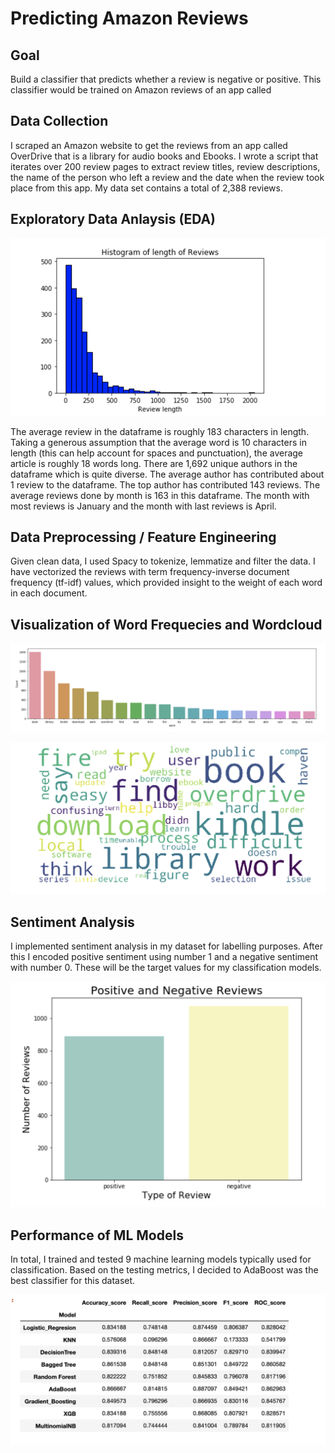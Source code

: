 # Predicting Amazon Reviews

## Goal
Build a classifier that predicts whether a review is negative or positive. This classifier would be trained on Amazon reviews of an app called 

## Data Collection
I scraped an Amazon website to get the reviews from an app called OverDrive that is a library for audio books and Ebooks. I wrote a script that iterates over 200 review pages to extract review titles, review descriptions, the name of the person who left a review and the date when the review took place from this app. My data set contains a total of 2,388 reviews.

## Exploratory Data Anlaysis (EDA) 

  ![](Screen%20Shot%202020-02-18%20at%204.30.35%20PM.png)

The average review in the dataframe is roughly 183 characters in length. Taking a generous assumption that the average word is 10 characters in length (this can help account for spaces and punctuation), the average article is roughly 18 words long.
There are 1,692 unique authors in the dataframe which is quite diverse. The average author has contributed about 1 review to the dataframe. The top author has contributed 143 reviews.
The average reviews done by month is 163 in this dataframe. The month with most reviews is January and the month with last reviews is April.

## Data Preprocessing / Feature Engineering

Given clean data, I used Spacy to tokenize, lemmatize and filter the data. I have vectorized the reviews with term frequency-inverse document frequency (tf-idf) values, which provided insight to the weight of each word in each document.

## Visualization of Word Frequecies and Wordcloud

 ![](Screen%20Shot%202020-02-18%20at%204.45.41%20PM.png)

 ![](Screen%20Shot%202020-02-18%20at%204.45.59%20PM.png)

## Sentiment Analysis

I implemented sentiment analysis in my dataset for labelling purposes. After this I encoded positive sentiment using number 1 and a negative sentiment with number 0. These will be the target values for my classification models.

 ![](Screen%20Shot%202020-02-18%20at%204.50.24%20PM.png)

## Performance of ML Models

In total, I trained and tested 9 machine learning models typically used for classification. Based on the testing metrics, I decided to AdaBoost was the best classifier for this dataset.

 ![](Screen%20Shot%202020-02-18%20at%204.53.43%20PM.png)



